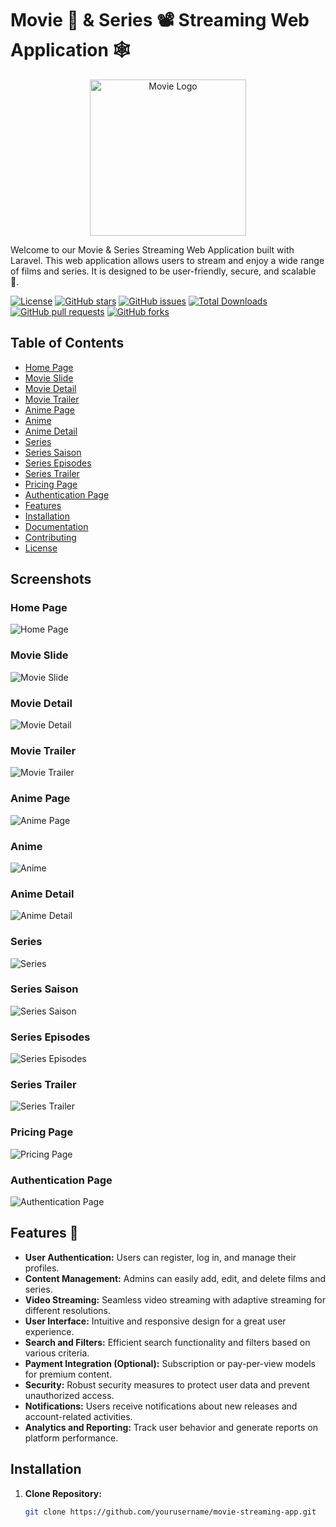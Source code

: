 # Movie 🎥 & Series 📽️ Streaming Web Application 🕸️

<div align="center">
  <img width="250" src="https://bmsvieira.github.io/moovie.js/demo-template/images/moovie_black.png" alt="Movie Logo">
</div>

Welcome to our Movie & Series Streaming Web Application built with Laravel. This web application allows users to stream and enjoy a wide range of films and series. It is designed to be user-friendly, secure, and scalable 🍿.



[![License](https://img.shields.io/badge/License-MIT-blue.svg)](LICENSE)
[![GitHub stars](https://img.shields.io/github/stars/Imadnajam/Undermovies-app)](https://github.com/Imadnajam/Undermovies-app/stargazers)
[![GitHub issues](https://img.shields.io/github/issues/Imadnajam/Undermovies-app)](https://github.com/Imadnajam/Undermovies-app/issues)
[![Total Downloads](https://img.shields.io/packagist/dt/Imadnajam/Undermovies-app?style=flat-square)](https://packagist.org/packages/Imadnajam/Undermovies-app)
[![GitHub pull requests](https://img.shields.io/github/issues-pr/Imadnajam/Undermovies-app)](https://github.com/Imadnajam/Undermovies-app/pulls)
[![GitHub forks](https://img.shields.io/github/forks/Imadnajam/Undermovies-app)](https://github.com/Imadnajam/Undermovies-app/network)





## Table of Contents
- [Home Page](#home-page)
- [Movie Slide](#movie-slide)
- [Movie Detail](#movie-detail)
- [Movie Trailer](#movie-trailer)
- [Anime Page](#anime-page)
- [Anime](#anime)
- [Anime Detail](#anime-detail)
- [Series](#series)
- [Series Saison](#series-saison)
- [Series Episodes](#series-episodes)
- [Series Trailer](#series-trailer)
- [Pricing Page](#pricing-page)
- [Authentication Page](#auth-page)
- [Features](#features)
- [Installation](#installation)
- [Documentation](#documentation)
- [Contributing](#contributing)
- [License](#license)

## Screenshots

### Home Page
![Home Page](https://github.com/Imadnajam/Undermovies-app/blob/master/screenshot/1.png)

### Movie Slide
![Movie Slide](https://github.com/Imadnajam/Undermovies-app/blob/master/screenshot/2.png)

### Movie Detail
![Movie Detail](https://github.com/Imadnajam/Undermovies-app/blob/master/screenshot/3.png)

### Movie Trailer
![Movie Trailer](https://github.com/Imadnajam/Undermovies-app/blob/master/screenshot/4.png)

### Anime Page
![Anime Page](https://github.com/Imadnajam/Undermovies-app/blob/master/screenshot/5.png)

### Anime
![Anime](https://github.com/Imadnajam/Undermovies-app/blob/master/screenshot/6.png)

### Anime Detail
![Anime Detail](https://github.com/Imadnajam/Undermovies-app/blob/master/screenshot/7.png)

### Series
![Series](https://github.com/Imadnajam/Undermovies-app/blob/master/screenshot/8.png)

### Series Saison
![Series Saison](https://github.com/Imadnajam/Undermovies-app/blob/master/screenshot/9.png)

### Series Episodes
![Series Episodes](https://github.com/Imadnajam/Undermovies-app/blob/master/screenshot/10.png)

### Series Trailer
![Series Trailer](https://github.com/Imadnajam/Undermovies-app/blob/master/screenshot/11.png)

### Pricing Page
![Pricing Page](https://github.com/Imadnajam/Undermovies-app/blob/master/screenshot/12.png)

### Authentication Page
![Authentication Page](https://github.com/Imadnajam/Undermovies-app/blob/master/screenshot/13.png)

## Features 💼

- **User Authentication:** Users can register, log in, and manage their profiles.
- **Content Management:** Admins can easily add, edit, and delete films and series.
- **Video Streaming:** Seamless video streaming with adaptive streaming for different resolutions.
- **User Interface:** Intuitive and responsive design for a great user experience.
- **Search and Filters:** Efficient search functionality and filters based on various criteria.
- **Payment Integration (Optional):** Subscription or pay-per-view models for premium content.
- **Security:** Robust security measures to protect user data and prevent unauthorized access.
- **Notifications:** Users receive notifications about new releases and account-related activities.
- **Analytics and Reporting:** Track user behavior and generate reports on platform performance.


## Installation

1. **Clone Repository:**
   ```bash
   git clone https://github.com/yourusername/movie-streaming-app.git
   

